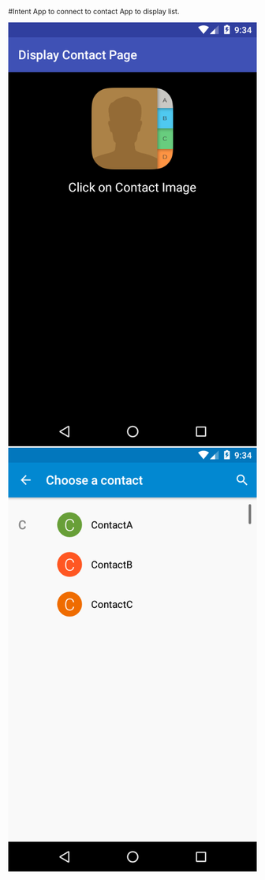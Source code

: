 #Intent App to connect to contact App to display list.

![alt tag](https://github.com/karthik-krishnaswamy17/Learn_Android_ACADGILD/blob/Assignment3.2/Assignment_4.1_1.png)
![alt tag](https://github.com/karthik-krishnaswamy17/Learn_Android_ACADGILD/blob/Assignment3.2/Assignment_4.1_2.png)
